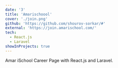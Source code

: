 ```yaml
---
date: '3'
title: 'Amarischoool'
cover: './join.png'
github: 'https://github.com/shourov-sorkar/#'
external: 'https://join.amarischool.com/'
tech:
  - React.js
  - Laravel
showInProjects: true
---
```


Amar iSchool Career Page with React.js and Laravel.
